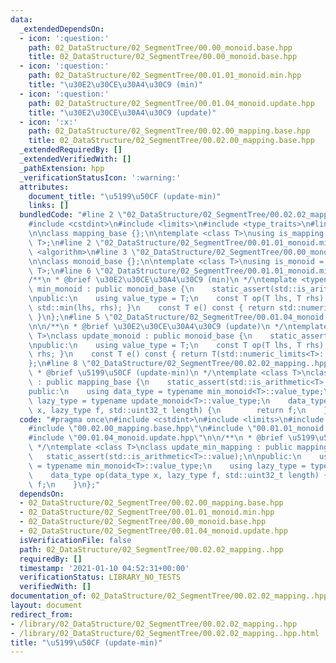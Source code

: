 ```yaml
---
data:
  _extendedDependsOn:
  - icon: ':question:'
    path: 02_DataStructure/02_SegmentTree/00.00_monoid.base.hpp
    title: 02_DataStructure/02_SegmentTree/00.00_monoid.base.hpp
  - icon: ':question:'
    path: 02_DataStructure/02_SegmentTree/00.01.01_monoid.min.hpp
    title: "\u30E2\u30CE\u30A4\u30C9 (min)"
  - icon: ':question:'
    path: 02_DataStructure/02_SegmentTree/00.01.04_monoid.update.hpp
    title: "\u30E2\u30CE\u30A4\u30C9 (update)"
  - icon: ':x:'
    path: 02_DataStructure/02_SegmentTree/00.02.00_mapping.base.hpp
    title: 02_DataStructure/02_SegmentTree/00.02.00_mapping.base.hpp
  _extendedRequiredBy: []
  _extendedVerifiedWith: []
  _pathExtension: hpp
  _verificationStatusIcon: ':warning:'
  attributes:
    document_title: "\u5199\u50CF (update-min)"
    links: []
  bundledCode: "#line 2 \"02_DataStructure/02_SegmentTree/00.02.02_mapping..hpp\"\n\
    #include <cstdint>\n#include <limits>\n#include <type_traits>\n#line 3 \"02_DataStructure/02_SegmentTree/00.02.00_mapping.base.hpp\"\
    \n\nclass mapping_base {};\n\ntemplate <class T>\nusing is_mapping = std::is_base_of<mapping_base,\
    \ T>;\n#line 2 \"02_DataStructure/02_SegmentTree/00.01.01_monoid.min.hpp\"\n#include\
    \ <algorithm>\n#line 3 \"02_DataStructure/02_SegmentTree/00.00_monoid.base.hpp\"\
    \n\nclass monoid_base {};\n\ntemplate <class T>\nusing is_monoid = std::is_base_of<monoid_base,\
    \ T>;\n#line 6 \"02_DataStructure/02_SegmentTree/00.01.01_monoid.min.hpp\"\n\n\
    /**\n * @brief \u30E2\u30CE\u30A4\u30C9 (min)\n */\ntemplate <typename T>\nclass\
    \ min_monoid : public monoid_base {\n    static_assert(std::is_arithmetic<T>::value);\n\
    \npublic:\n    using value_type = T;\n    const T op(T lhs, T rhs) const { return\
    \ std::min(lhs, rhs); }\n    const T e() const { return std::numeric_limits<T>::max();\
    \ }\n};\n#line 5 \"02_DataStructure/02_SegmentTree/00.01.04_monoid.update.hpp\"\
    \n\n/**\n * @brief \u30E2\u30CE\u30A4\u30C9 (update)\n */\ntemplate <typename\
    \ T>\nclass update_monoid : public monoid_base {\n    static_assert(std::is_arithmetic<T>::value);\n\
    \npublic:\n    using value_type = T;\n    const T op(T lhs, T rhs) const { return\
    \ rhs; }\n    const T e() const { return T(std::numeric_limits<T>::max()); }\n\
    };\n#line 8 \"02_DataStructure/02_SegmentTree/00.02.02_mapping..hpp\"\n\n/**\n\
    \ * @brief \u5199\u50CF (update-min)\n */\ntemplate <class T>\nclass update_min_mapping\
    \ : public mapping_base {\n    static_assert(std::is_arithmetic<T>::value);\n\n\
    public:\n    using data_type = typename min_monoid<T>::value_type;\n    using\
    \ lazy_type = typename update_monoid<T>::value_type;\n    data_type op(data_type\
    \ x, lazy_type f, std::uint32_t length) {\n        return f;\n    }\n};\n"
  code: "#pragma once\n#include <cstdint>\n#include <limits>\n#include <type_traits>\n\
    #include \"00.02.00_mapping.base.hpp\"\n#include \"00.01.01_monoid.min.hpp\"\n\
    #include \"00.01.04_monoid.update.hpp\"\n\n/**\n * @brief \u5199\u50CF (update-min)\n\
    \ */\ntemplate <class T>\nclass update_min_mapping : public mapping_base {\n \
    \   static_assert(std::is_arithmetic<T>::value);\n\npublic:\n    using data_type\
    \ = typename min_monoid<T>::value_type;\n    using lazy_type = typename update_monoid<T>::value_type;\n\
    \    data_type op(data_type x, lazy_type f, std::uint32_t length) {\n        return\
    \ f;\n    }\n};"
  dependsOn:
  - 02_DataStructure/02_SegmentTree/00.02.00_mapping.base.hpp
  - 02_DataStructure/02_SegmentTree/00.01.01_monoid.min.hpp
  - 02_DataStructure/02_SegmentTree/00.00_monoid.base.hpp
  - 02_DataStructure/02_SegmentTree/00.01.04_monoid.update.hpp
  isVerificationFile: false
  path: 02_DataStructure/02_SegmentTree/00.02.02_mapping..hpp
  requiredBy: []
  timestamp: '2021-01-10 04:52:31+00:00'
  verificationStatus: LIBRARY_NO_TESTS
  verifiedWith: []
documentation_of: 02_DataStructure/02_SegmentTree/00.02.02_mapping..hpp
layout: document
redirect_from:
- /library/02_DataStructure/02_SegmentTree/00.02.02_mapping..hpp
- /library/02_DataStructure/02_SegmentTree/00.02.02_mapping..hpp.html
title: "\u5199\u50CF (update-min)"
---
```

